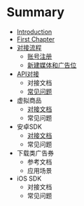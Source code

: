 # Summary

* [Introduction](README.md)
* [First Chapter](chapter1.md)
* [对接流程](dui-jie-liu-cheng.md)
  * [账号注册](dui-jie-liu-cheng/zhang-hao-zhu-ce.md)
  * [新建媒体和广告位](dui-jie-liu-cheng/xin-jian-mei-ti-he-guang-gao-wei.md)
* [API对接](apidui-jie.md)
  * 对接文档
  * [常见问题](chang-jian-wen-ti.md)
* 虚拟商品
  * [对接文档](dui-jie-wen-dang.md)
  * 常见问题
* 安卓SDK
  * [对接文档](dui-jie-wen-dang.md)
  * 常见问题
* 下载类广告券
  * 参考文档
  * 应用场景
* iOS SDK
  * 对接文档
  * 常见问题

